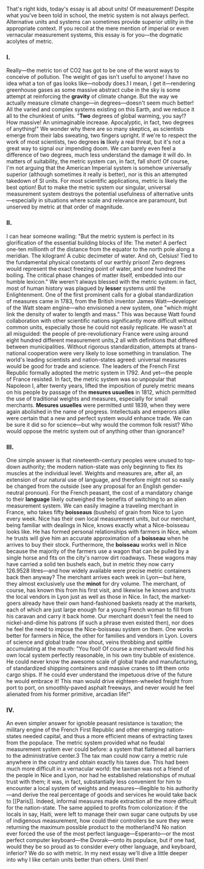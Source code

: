 That's right kids, today's essay is all about units! Of measurement! Despite what you've been told in school, the metric system is not always perfect. Alternative units and systems can sometimes provide superior utility in the appropriate context. If you recoil at the mere mention of imperial or even vernacular measurement systems, this essay is for you—the dogmatic acolytes of metric.

### I.
Really—the metric ton of CO2 has got to be one of the worst ways to conceive of pollution. The weight of gas isn't useful to anyone! I have no idea what a ton of gas looks like—nobody does.1 I mean, I get it—rendering greenhouse gases as some massive abstract cube in the sky is some attempt at reinforcing the __gravity__ of climate change. But the way we actually measure climate change—in degrees—doesn't seem much better! All the varied and complex systems existing on this Earth, and we reduce it all to the chunkiest of units. "__Two__ degrees of global warming, you say!? How massive! An unimaginable increase. Apocalyptic, in fact, two degrees of anything!" We wonder why there are so many skeptics, as scientists emerge from their labs sweating, two fingers upright. If we're to respect the work of most scientists, two degrees __is__ likely a real threat, but it's not a great way to signal our impending doom. We can barely even feel a difference of two degrees, much less understand the damage it will do.
In matters of suitability, the metric system can, in fact, fall short! Of course, I'm not arguing that the American Imperial system is somehow universally superior (although sometimes it really is better), nor is this an attempted takedown of SI units. For most scientific applications, metric is likely the best option! But to make the metric system our singular, universal measurement system destroys the potential usefulness of alternative units—especially in situations where scale and relevance are paramount, but unserved by metric at that order of magnitude.

### II.
I can hear someone wailing: "But the metric system is perfect in its glorification of the essential building blocks of life: The meter! A perfect one-ten millionth of the distance from the equator to the north pole along a meridian. The kilogram! A cubic decimeter of water. And oh, Celsius! Tied to the fundamental physical constants of our earthly prison! Zero degrees would represent the exact freezing point of water, and one hundred the boiling. The critical phase changes of matter itself, embedded into our humble lexicon."
We weren't always blessed with the metric system: in fact, most of human history was plagued by __lesser__ systems until the Enlightenment. One of the first prominent calls for a global standardization of measures came in 1783, from the British inventor James Watt—developer of the Watt steam engine—who envisioned a new system, one "which might link the density of water to length and mass." This was because Watt found collaboration with other scientific nations significantly more difficult without common units, especially those he could not easily replicate. He wasn't at all misguided: the people of pre-revolutionary France were using around eight hundred different measurement units,2 all with definitions that differed between municipalities. Without rigorous standardization, attempts at trans-national cooperation were very likely to lose something in translation.
The world's leading scientists and nation-states agreed: universal measures would be good for trade and science. The leaders of the French First Republic formally adopted the metric system in 1792. And yet—the people of France resisted. In fact, the metric system was so unpopular that Napoleon I, after twenty years, lifted the imposition of purely metric means on his people by passage of the __mesures usuelles__ in 1812, which permitted the use of traditional weights and measures, especially for small merchants. __Mesures usuelles__ were permitted until 1839, when they were again abolished in the name of progress.
Intellectuals and emperors alike were certain that a new and perfect system would enhance trade. We can be sure it did so for science—but why would the common folk resist? Who would oppose the metric system out of anything other than ignorance?

### III.
One simple answer is that nineteenth-century peoples were unused to top-down authority; the modern nation-state was only beginning to flex its muscles at the individual level. Weights and measures are, after all, an extension of our natural use of language, and therefore might not so easily be changed from the outside (see any proposal for an English gender-neutral pronoun). For the French peasant, the cost of a mandatory change to their __language__ likely outweighed the benefits of switching to an alien measurement system.
We can easily imagine a traveling merchant in France, who takes fifty __boisseaus__ (bushels) of grain from Nice to Lyon every week. Nice has their own local measurement units, but our merchant, being familiar with dealings in Nice, knows exactly what a Nice-boisseau looks like. He has formed personal relationships with farmers in Nice, whom he trusts will give him an accurate approximation of a __boisseau__ when he arrives to buy their stock. Furthermore, the __boisseau__ works well in Nice because the majority of the farmers use a wagon that can be pulled by a single horse and fits on the city's narrow dirt roadways. These wagons may have carried a solid ten bushels each, but in metric they now carry 126.9528 litres—and how widely available were precise metric containers back then anyway?
The merchant arrives each week in Lyon—but here, they almost exclusively use the __minot__ for dry volume. The merchant, of course, has known this from his first visit, and likewise he knows and trusts the local vendors in Lyon just as well as those in Nice. In fact, the market-goers already have their own hand-fashioned baskets ready at the markets, each of which are just large enough for a young French woman to fill from his caravan and carry it back home. Our merchant doesn't feel the need to nickel-and-dime his patrons (if such a phrase even existed then), nor does he feel the need to impose the Nice-boisseau system on them. One works better for farmers in Nice, the other for families and vendors in Lyon.
Lovers of science and global trade now shout, veins throbbing and spittle accumulating at the mouth: "You fool! Of course a merchant would find his own local system perfectly reasonable, in his own tiny bubble of existence. He could never know the awesome scale of global trade and manufacturing, of standardized shipping containers and massive cranes to lift them onto cargo ships. If he could ever understand the impetuous drive of the future he would embrace it! This man would drive eighteen-wheeled freight from port to port, on smoothly-paved asphalt freeways, and never would he feel alienated from his former primitive, arcadian life!"


### IV.
An even simpler answer for ignoble peasant resistance is taxation; the military engine of the French First Republic and other emerging nation-states needed capital, and thus a more efficient means of extracting taxes from the populace. The metric system provided what no feudal measurement system ever could before: a system that flattened all barriers to the administrative center.3 The tax man could now carry a metric rule anywhere in the country and obtain exactly his taxes due. This had been much more difficult in a vernacular world: the taxman was not a friend of the people in Nice and Lyon, nor had he established relationships of mutual trust with them; it was, in fact, substantially less convenient for him to encounter a local system of weights and measures—illegible to his authority—and derive the real percentage of goods and services he would take back to [[Paris]]. Indeed, informal measures made extraction all the more difficult for the nation-state. The same applied to profits from colonization: if the locals in say, Haiti, were left to manage their own sugar cane outputs by use of indigenous measurement, how could their controllers be sure they were returning the maximum possible product to the motherland?4
No nation ever forced the use of the most perfect language—Esperanto—or the most perfect computer keyboard—the Dvorak—onto its populace, but if one had, would they be so proud as to consider every other language, and keyboard, inferior? We do so with metric. In my next essay we'll dive a little deeper into why I like certain units better than others. Until then!


[^1]: (1) Apparently it's a 27'x27'x27' cube. No, I will not convert that to metric.
[^2]: (2) __'The Measure of All Things,'__ (2002) Ken Alder
[^3]: (3) __'Seeing Like A State: How Certain Schemes to Improve the Human Condition Have Failed,'__ (1999) James C. Scott
[^4]: (4) Always looking to recommend Paul Farmer's 'Structural Violence' for a thorough analysis of France's historical domination in Haiti

